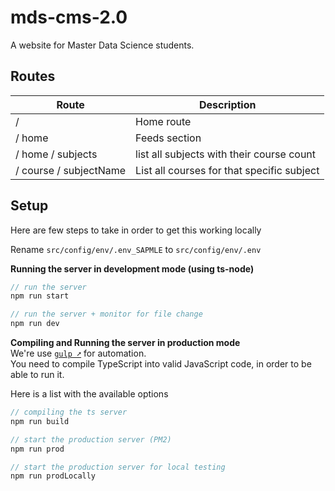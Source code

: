 # mds-cms-2.0
A website for Master Data Science students.

## Routes  
Route | Description  
-|-  
 / | Home route  
 / home | Feeds section  
 / home / subjects | list all subjects with their course count  
 / course / subjectName | List all courses for that specific subject  
## Setup
Here are few steps to take in order to get this working locally  

Rename `src/config/env/.env_SAPMLE` to `src/config/env/.env`  

**Running the server in development mode (using ts-node)**  
```javascript
// run the server
npm run start

// run the server + monitor for file change
npm run dev
```
**Compiling and Running the server in production mode**  
We're use [`gulp ➚`](https://gulpjs.com/) for automation.  
You need to compile TypeScript into valid JavaScript code, in order to be able to run it.  

Here is a list with the available options
```javascript
// compiling the ts server
npm run build

// start the production server (PM2)
npm run prod

// start the production server for local testing
npm run prodLocally
```